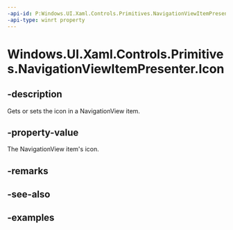 ```yaml
---
-api-id: P:Windows.UI.Xaml.Controls.Primitives.NavigationViewItemPresenter.Icon
-api-type: winrt property
---
```


<!-- Property syntax.
public IconElement Icon { get;  set; }
-->

# Windows.UI.Xaml.Controls.Primitives.NavigationViewItemPresenter.Icon

## -description

Gets or sets the icon in a NavigationView item.

## -property-value

The NavigationView item's icon.

## -remarks

## -see-also

## -examples

